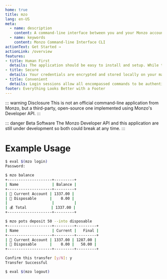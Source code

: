 ```yaml
---
home: true
title: mzo
lang: en-US
meta:
  - name: description
    content: A command-line interface between you and your Monzo account.
  - name: keywords
    content: Monzo Command-line Interface CLI
actionText: Get Started →
actionLink: /overview
features:
- title: Human First
  details: The application should be easy to install and setup. While the commands and outputs should to be intuitive and even pretty at times.
- title: Secure
  details: Your credentials are encrypted and stored locally on your machine with the password of your choosing. While no data is sent to any parties other then your machine and Monzo.
- title: Convenient
  details: Login sessions allow all encompassed commands to be authenticated, or commands can be individually authenticated with a password on execution outside a login session.
footer: Everything Looks Better with a Footer
---
```


::: warning Disclosure
This is not an official command-line application from Monzo, but a
third-party, open-source one implemented using Monzo's Developer API.
:::

::: danger Beta Software
The Monzo Developer API and this application are still under development
so both could break at any time.
:::

# Example Usage
```bash
$ eval $(mzo login)
Password:

$ mzo balance
+--------------------+---------+
| Name               | Balance |
+--------------------+---------+
| 💸 Current Account | 1337.00 |
| 🎾 Disposable      |    0.00 |
|                    |         |
| 💰 Total           | 1337.00 |
+--------------------+---------+

$ mzo pots deposit 50 --into disposable
+--------------------+---------+---------+
| Name               | Current |   Final |
+--------------------+---------+---------+
| 💸 Current Account | 1337.00 | 1287.00 |
| 🎾 Disposable      |    0.00 |   50.00 |
+--------------------+---------+---------+

Confirm this transfer [y/N]: y
Transfer Successful

$ eval $(mzo logout)
```
